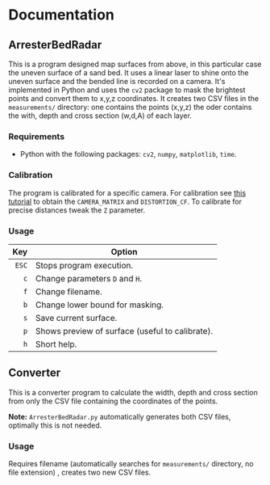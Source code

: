 # Documentation

## ArresterBedRadar
This is a program designed map surfaces from above, in this particular case the uneven surface of a sand bed. It uses a linear laser to shine onto the uneven surface and the bended line is recorded on a camera. It's implemented in Python and uses the `cv2` package to mask the brightest points and convert them to x,y,z coordinates. It creates two CSV files in the `measurements/` directory: one contains the points (x,y,z) the oder contains the with, depth and cross section (w,d,A) of each layer.

### Requirements
+ Python with the following packages: `cv2`, `numpy`, `matplotlib`, `time`.

### Calibration 
The program is calibrated for a specific camera. For calibration see [this tutorial](https://docs.opencv.org/4.x/dc/dbb/tutorial_py_calibration.html) to obtain the `CAMERA_MATRIX` and `DISTORTION_CF`. To calibrate for precise distances tweak the `Z` parameter. 

### Usage
| Key | Option |
|----:|----------|
| `ESC` | Stops program execution. |
| `c` | Change parameters `D` and `H`. |
| `f` | Change filename. |
| `b` | Change lower bound for masking. |
| `s` | Save current surface. |
| `p` | Shows preview of surface (useful to calibrate). |
| `h` | Short help. |

## Converter

This is a converter program to calculate the width, depth and cross section from only the CSV file containing the coordinates of the points.

**Note:** `ArresterBedRadar.py` automatically generates both CSV files, optimally this is not needed.

### Usage 
Requires filename (automatically searches for `measurements/` directory, no file extension) , creates two new CSV files.
